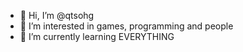 - 👋 Hi, I’m @qtsohg
- 👀 I’m interested in games, programming and people
- 🌱 I’m currently learning EVERYTHING


<!---
qtsohg/qtsohg is a ✨ special ✨ repository because its `README.md` (this file) appears on your GitHub profile.
You can click the Preview link to take a look at your changes.
--->
